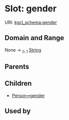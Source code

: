 
# Slot: gender




URI: [kgcl_schema:gender](https://w3id.org/hrshdhgd/kgcl-schema/gender)


## Domain and Range

None &#8594;  <sub>0..1</sub> [String](types/String.md)

## Parents


## Children

 *  [Person➞gender](Person_gender.md)

## Used by

